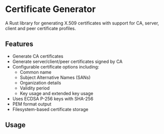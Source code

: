 # Certificate Generator

A Rust library for generating X.509 certificates with support for CA, server, client and peer certificate profiles.

## Features

- Generate CA certificates
- Generate server/client/peer certificates signed by CA
- Configurable certificate options including:
  - Common name
  - Subject Alternative Names (SANs)
  - Organization details
  - Validity period
  - Key usage and extended key usage
- Uses ECDSA P-256 keys with SHA-256
- PEM format output
- Filesystem-based certificate storage

## Usage

```rust

```
